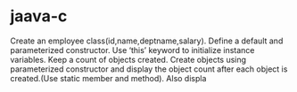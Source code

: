 # jaava-c
Create an employee class(id,name,deptname,salary). Define a default and parameterized constructor. Use ‘this’ keyword to initialize instance variables. Keep a count of objects created. Create objects using parameterized constructor and display the object count after each object is created.(Use static member and method). Also displa
